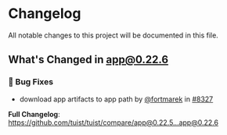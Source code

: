 # Changelog

All notable changes to this project will be documented in this file.
## What's Changed in app@0.22.6<!-- RELEASE NOTES START -->

### 🐛 Bug Fixes

* download app artifacts to app path by [@fortmarek](https://github.com/fortmarek) in [#8327](https://github.com/tuist/tuist/pull/8327)

**Full Changelog**: https://github.com/tuist/tuist/compare/app@0.22.5...app@0.22.6

<!-- generated by git-cliff -->
